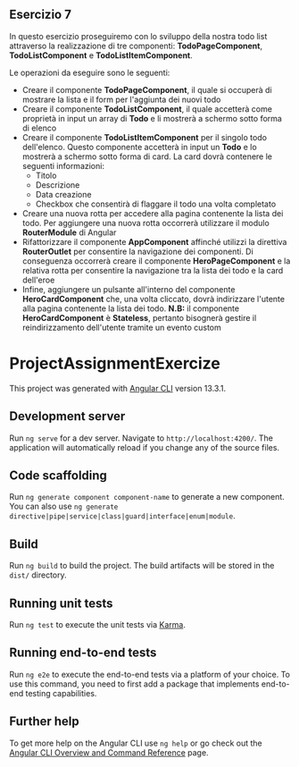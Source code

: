 ## Esercizio 7
In questo esercizio proseguiremo con lo sviluppo della nostra todo list attraverso la realizzazione di tre componenti: **TodoPageComponent**, **TodoListComponent** e **TodoListItemComponent**.

Le operazioni da eseguire sono le seguenti:

* Creare il componente **TodoPageComponent**, il quale si occuperà di mostrare la lista e il form per l'aggiunta dei nuovi todo
* Creare il componente **TodoListComponent**, il quale accetterà come proprietà in input un array di **Todo** e li mostrerà a schermo sotto forma di elenco
* Creare il componente **TodoListItemComponent** per il singolo todo dell'elenco. Questo componente accetterà in input un **Todo** e lo mostrerà a schermo sotto forma di card. La card dovrà contenere le seguenti informazioni:
  * Titolo
  * Descrizione
  * Data creazione
  * Checkbox che consentirà di flaggare il todo una volta completato
* Creare una nuova rotta per accedere alla pagina contenente la lista dei todo. Per aggiungere una nuova rotta occorrerà utilizzare il modulo **RouterModule** di Angular
* Rifattorizzare il componente **AppComponent** affinché utilizzi la direttiva **RouterOutlet** per consentire la navigazione dei componenti. Di conseguenza occorrerà creare il componente **HeroPageComponent** e la relativa rotta per consentire la navigazione tra la lista dei todo e la card dell'eroe
* Infine, aggiungere un pulsante all'interno del componente **HeroCardComponent** che, una volta cliccato, dovrà indirizzare l'utente alla pagina contenente la lista dei todo.
**N.B:** il componente **HeroCardComponent** è **Stateless**, pertanto bisognerà gestire il reindirizzamento dell'utente tramite un evento custom

# ProjectAssignmentExercize

This project was generated with [Angular CLI](https://github.com/angular/angular-cli) version 13.3.1.

## Development server

Run `ng serve` for a dev server. Navigate to `http://localhost:4200/`. The application will automatically reload if you change any of the source files.

## Code scaffolding

Run `ng generate component component-name` to generate a new component. You can also use `ng generate directive|pipe|service|class|guard|interface|enum|module`.

## Build

Run `ng build` to build the project. The build artifacts will be stored in the `dist/` directory.

## Running unit tests

Run `ng test` to execute the unit tests via [Karma](https://karma-runner.github.io).

## Running end-to-end tests

Run `ng e2e` to execute the end-to-end tests via a platform of your choice. To use this command, you need to first add a package that implements end-to-end testing capabilities.

## Further help

To get more help on the Angular CLI use `ng help` or go check out the [Angular CLI Overview and Command Reference](https://angular.io/cli) page.
